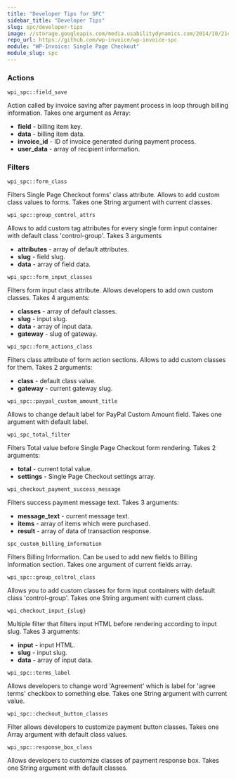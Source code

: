 ```yaml
---
title: "Developer Tips for SPC"
sidebar_title: "Developer Tips"
slug: spc/developer-tips
image: //storage.googleapis.com/media.usabilitydynamics.com/2014/10/21c6ccf7-wpinvoice-extension-single_page_checkout-icon-300x300.png
repo_url: https://github.com/wp-invoice/wp-invoice-spc
module: "WP-Invoice: Single Page Checkout"
module_slug: spc
---
```


### Actions

`wpi_spc::field_save`

Action called by invoice saving after payment process in loop through billing information. Takes one argument as Array:

*   **field** - billing item key.
*   **data** - billing item data.
*   **invoice_id** - ID of invoice generated during payment process.
*   **user_data** - array of recipient information.

### Filters

`wpi_spc::form_class`

Filters Single Page Checkout forms' class attribute. Allows to add custom class values to forms. Takes one String argument with current classes.

`wpi_spc::group_control_attrs`

Allows to add custom tag attributes for every single form input container with default class 'control-group'. Takes 3 arguments

*   **attributes** - array of default attributes.
*   **slug** - field slug.
*   **data** - array of field data.

`wpi_spc::form_input_classes`

Filters form input class attribute. Allows developers to add own custom classes. Takes 4 arguments:

*   **classes** - array of default classes.
*   **slug** - input slug.
*   **data** - array of input data.
*   **gateway** - slug of gateway.

`wpi_spc::form_actions_class`

Filters class attribute of form action sections. Allows to add custom classes for them. Takes 2 arguments:

*   **class** - default class value.
*   **gateway** - current gateway slug.

`wpi_spc::paypal_custom_amount_title`

Allows to change default label for PayPal Custom Amount field. Takes one argument with default label.

`wpi_spc_total_filter`

Filters Total value before Single Page Checkout form rendering. Takes 2 arguments:

*   **total** - current total value.
*   **settings** - Single Page Checkout settings array.

`wpi_checkout_payment_success_message`

Filters success payment message text. Takes 3 arguments:

*   **message_text** - current message text.
*   **items** - array of items which were purchased.
*   **result** - array of data of transaction response.

`spc_custom_billing_information`

Filters Billing Information. Can be used to add new fields to Billing Information section. Takes one argument of current fields array.

`wpi_spc::group_coltrol_class`

Allows you to add custom classes for form input containers with default class 'control-group'. Takes one String argument with current class.

`wpi_checkout_input_{slug}`

Multiple filter that filters input HTML before rendering according to input slug. Takes 3 arguments:

*   **input** - input HTML.
*   **slug** - input slug.
*   **data** - array of input data.

`wpi_spc::terms_label`

Allows developers to change word 'Agreement' which is label for 'agree terms' checkbox to something else. Takes one String argument with current value.

`wpi_spc::checkout_button_classes`

Filter allows developers to customize payment button classes. Takes one Array argument with default class values.

`wpi_spc::response_box_class`

Allows developers to customize classes of payment response box. Takes one String argument with default classes.